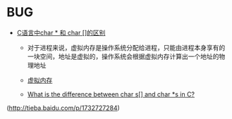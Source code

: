 # BUG

* [C语言中char * 和 char []的区别 ](http://blog.csdn.net/zhaoyue007101/article/details/7705758)

    + 对于进程来说，虚拟内存是操作系统分配给进程，只能由进程本身享有的一块空间，地址是虚拟的，操作系统会根据虚拟内存计算出一个地址的物理地址

    + [虚拟内存](http://blog.csdn.net/czg13548930186/article/details/52629639)
    
    + [What is the difference between char s[] and char *s in C?](http://stackoverflow.com/questions/1704407/what-is-the-difference-between-char-s-and-char-s-in-c)






(http://tieba.baidu.com/p/1732727284)